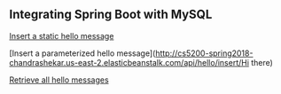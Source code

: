 
## Integrating Spring Boot with MySQL

[Insert a static hello message](http://cs5200-spring2018-chandrashekar.us-east-2.elasticbeanstalk.com/api/hello/insert)

[Insert a parameterized hello message](http://cs5200-spring2018-chandrashekar.us-east-2.elasticbeanstalk.com/api/hello/insert/Hi there)

[Retrieve all hello messages](http://cs5200-spring2018-chandrashekar.us-east-2.elasticbeanstalk.com/api/hello/select/all)
